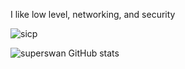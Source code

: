 I like low level, networking, and security 

![sicp](https://raw.githubusercontent.com/cat-milk/Anime-Girls-Holding-Programming-Books/master/SICP/Kanna_Kamui_Finds_SICP.jpg)

![superswan GitHub stats](https://github-readme-stats.vercel.app/api?username=superswan)[](https://github.com/anuraghazra/github-readme-stats)

